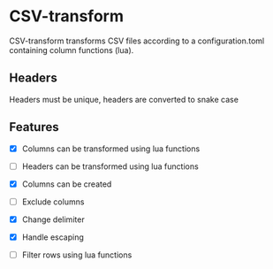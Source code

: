 # CSV-transform

CSV-transform transforms CSV files according to a configuration.toml containing column functions (lua).

## Headers
Headers must be unique, headers are converted to snake case

## Features
- [x] Columns can be transformed using lua functions 
- [ ] Headers can be transformed using lua functions
- [X]  Columns can be created
- [ ] Exclude columns
- [X] Change delimiter
- [X] Handle escaping
- [ ] Filter rows using lua functions

